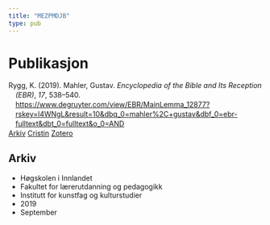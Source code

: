 ```yaml
---
title: "MEZPMDJB"
type: pub
---
```

<h1>Publikasjon</h1>
<article id="csl-bib-container-MEZPMDJB" class="csl-bib-container">
  <div class="csl-bib-body" style="line-height: 1.35; padding-left: 1em; text-indent:-1em;">
  <div class="csl-entry">Rygg, K. (2019). Mahler, Gustav. <i>Encyclopedia of the Bible and Its Reception (EBR)</i>, <i>17</i>, 538&#x2013;540. <a href="https://www.degruyter.com/view/EBR/MainLemma_12877?rskey=l4WNgL&amp;result=10&amp;dbq_0=mahler%2C+gustav&amp;dbf_0=ebr-fulltext&amp;dbt_0=fulltext&amp;o_0=AND">https://www.degruyter.com/view/EBR/MainLemma_12877?rskey=l4WNgL&amp;result=10&amp;dbq_0=mahler%2C+gustav&amp;dbf_0=ebr-fulltext&amp;dbt_0=fulltext&amp;o_0=AND</a></div>
</div>
  <div class="csl-bib-buttons">
    <a href="#taxonomy-article-MEZPMDJB" class="csl-bib-button">Arkiv</a>
    <a href alt="Cristin URL" class="csl-bib-button">Cristin</a>
    <a href alt="Zotero URL" class="csl-bib-button">Zotero</a>
  </div>
  <div id="csl-bib-meta-container-MEZPMDJB"></div>
</article>
<div id="csl-bib-meta-MEZPMDJB" class="csl-bib-meta">
  <article id="taxonomy-article-MEZPMDJB" class="taxonomy-article">
    <h1>Arkiv</h1>
    <ul>
      <li>Høgskolen i Innlandet</li>
      <li>Fakultet for lærerutdanning og pedagogikk</li>
      <li>Institutt for kunstfag og kulturstudier</li>
      <li>2019</li>
      <li>September</li>
    </ul>
  </article>
</div>
